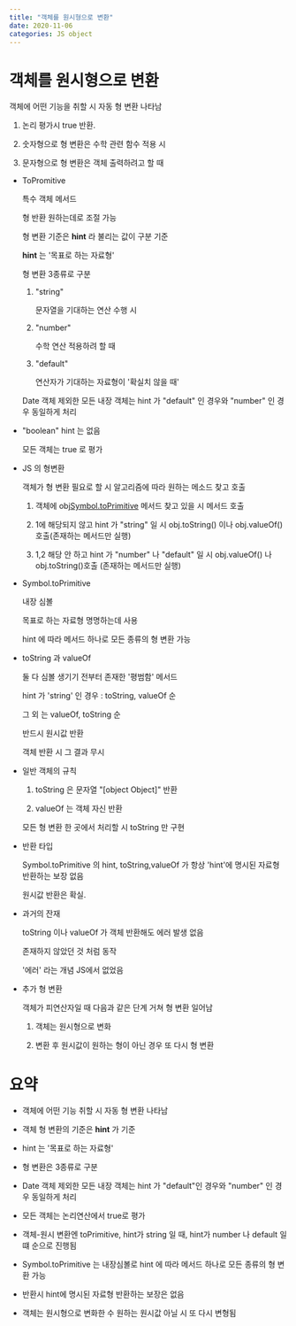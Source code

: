 ```yaml
---
title: "객체를 원시형으로 변환"
date: 2020-11-06
categories: JS object
---
```


# 객체를 원시형으로 변환

객체에 어떤 기능을 취할 시 자동 형 변환 나타남

1. 논리 평가시 true 반환.

2. 숫자형으로 형 변환은 수학 관련 함수 적용 시

3. 문자형으로 형 변환은 객체 출력하려고 할 때

- ToPromitive

  특수 객체 메서드

  형 반환 원하는데로 조절 가능

  형 변환 기준은 **hint** 라 불리는 값이 구분 기준

  **hint** 는 '목표로 하는 자료형'

  형 변환 3종류로 구분

  1. "string"

     문자열을 기대하는 연산 수행 시

  2. "number"

     수학 연산 적용하려 할 때

  3. "default"

     연산자가 기대하는 자료형이 '확실치 않을 때'

  Date 객체 제외한 모든 내장 객체는 hint 가 "default" 인 경우와 "number" 인 경우 동일하게 처리

- "boolean" hint 는 없음

  모든 객체는 true 로 평가

- JS 의 형변환

  객체가 형 변환 필요로 할 시 알고리즘에 따라 원하는 메소드 찾고 호출

  1. 객체에 obj[Symbol.toPrimitive](hint) 메서드 찾고 있을 시 메서드 호출

  2. 1에 해당되지 않고 hint 가 "string" 일 시 obj.toString() 이나 obj.valueOf() 호출(존재하는 메서드만 실행)

  3. 1,2 해당 안 하고 hint 가 "number" 나 "default" 일 시 obj.valueOf() 나 obj.toString()호출 (존재하는 메서드만 실행)

- Symbol.toPrimitive

  내장 심볼

  목표로 하는 자료형 명명하는데 사용

  hint 에 따라 메서드 하나로 모든 종류의 형 변환 가능

- toString 과 valueOf

  둘 다 심볼 생기기 전부터 존재한 '평범함' 메서드

  hint 가 'string' 인 경우 : toString, valueOf 순

  그 외 는 valueOf, toString 순

  반드시 원시값 반환

  객체 반환 시 그 결과 무시

- 일반 객체의 규칙

  1. toString 은 문자열 "[object Object]" 반환

  2. valueOf 는 객체 자신 반환

  모든 형 변환 한 곳에서 처리할 시 toString 만 구현

- 반환 타입

  Symbol.toPrimitive 의 hint, toString,valueOf 가 항상 'hint'에 명시된 자료형 반환하는 보장 없음

  원시값 반환은 확실.

- 과거의 잔재

  toString 이나 valueOf 가 객체 반환해도 에러 발생 없음

  존재하지 않았던 것 처럼 동작

  '에러' 라는 개념 JS에서 없었음

- 추가 형 변환

  객체가 피연산자일 때 다음과 같은 단계 거쳐 형 변환 일어남

  1. 객체는 원시형으로 변화

  2. 변환 후 원시값이 원하는 형이 아닌 경우 또 다시 형 변환

# 요약

- 객체에 어떤 기능 취할 시 자동 형 변환 나타남

- 객체 형 변환의 기준은 **hint** 가 기준

- hint 는 '목표로 하는 자료형'

- 형 변환은 3종류로 구분

- Date 객체 제외한 모든 내장 객체는 hint 가 "default"인 경우와 "number" 인 경우 동일하게 처리

- 모든 객체는 논리연산에서 true로 평가

- 객체-원시 변환엔 toPrimitive, hint가 string 일 때, hint가 number 나 default 일 떄 순으로 진행됨

- Symbol.toPrimitive 는 내장심볼로 hint 에 따라 메서드 하나로 모든 종류의 형 변환 가능

- 반환시 hint에 명시된 자료형 반환하는 보장은 없음

- 객체는 원시형으로 변화한 수 원하는 원시값 아닐 시 또 다시 변형됨
